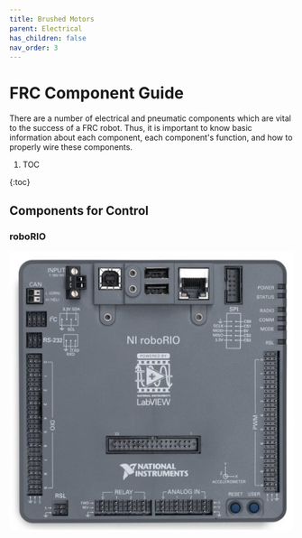 ```yaml
---
title: Brushed Motors
parent: Electrical
has_children: false
nav_order: 3
---
```


# FRC Component Guide

There are a number of electrical and pneumatic components which are vital to the success of a FRC robot. Thus, it is important to know basic information about each component, each component's function, and how to properly wire these components.

 1. TOC

{:toc}

## Components for Control

### roboRIO

![](../res/roboRIO.jpg)

